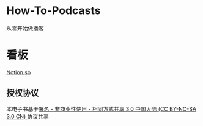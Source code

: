 # How-To-Podcasts
从零开始做播客


# 看板

[Notion.so](https://www.notion.so/bestony/How-To-Podcasts-b300c68253e04f57800e0d8a88baeb9f)

## 授权协议

本电子书基于[署名 - 非商业性使用 - 相同方式共享 3.0 中国大陆 (CC BY-NC-SA 3.0 CN) ](https://creativecommons.org/licenses/by-nc-sa/3.0/cn/)协议共享


